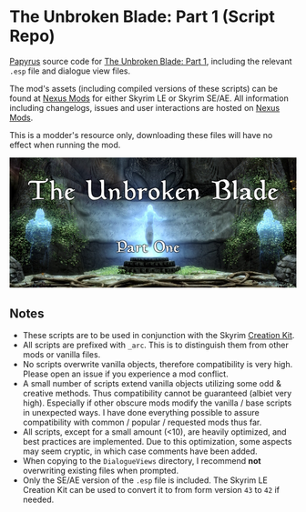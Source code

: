 # The Unbroken Blade: Part 1 (Script Repo)

[Papyrus](https://www.creationkit.com/index.php?title=Category:Papyrus) source code for [The Unbroken Blade: Part 1](https://www.nexusmods.com/skyrimspecialedition/mods/80571), including the relevant `.esp` file and dialogue view files.

The mod's assets (including compiled versions of these scripts) can be found at [Nexus Mods](https://www.nexusmods.com/) for either Skyrim LE or Skyrim SE/AE. All information including changelogs, issues and user interactions are hosted on [Nexus Mods](https://www.nexusmods.com/skyrimspecialedition/mods/80571).

This is a modder's resource only, downloading these files will have no effect when running the mod.

![The Unbroken Blade: Part 1 Banner](UnbrokenBlade.jpg)

## Notes
 - These scripts are to be used in conjunction with the Skyrim [Creation Kit](https://www.creationkit.com/index.php?title=Main_Page).
 - All scripts are prefixed with `_arc`. This is to distinguish them from other mods or vanilla files.
 - No scripts overwrite vanilla objects, therefore compatibility is very high. Please open an issue if you experience a mod conflict.
 - A small number of scripts extend vanilla objects utilizing some odd & creative methods. Thus compatibility cannot be guaranteed (albiet very high). Especially if other obscure mods modify the vanilla / base scripts in unexpected ways. I have done everything possible to assure compatibility with common / popular / requested mods thus far.
 - All scripts, except for a small amount (<10), are heavily optimized, and best practices are implemented. Due to this optimization, some aspects may seem cryptic, in which case comments have been added.
 - When copying to the `DialogueViews` directory, I recommend **not** overwriting existing files when prompted.
- Only the SE/AE version of the `.esp` file is included. The Skyrim LE Creation Kit can be used to convert it to from form version `43` to `42` if needed.
